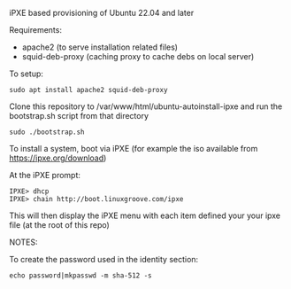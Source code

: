 iPXE based provisioning of Ubuntu 22.04 and later

Requirements:
 * apache2 (to serve installation related files)
 * squid-deb-proxy (caching proxy to cache debs on local server)

To setup:
```
sudo apt install apache2 squid-deb-proxy
```

Clone this repository to /var/www/html/ubuntu-autoinstall-ipxe and run the bootstrap.sh script from that directory

```
sudo ./bootstrap.sh
```

To install a system, boot via iPXE (for example the iso available from https://ipxe.org/download)

At the iPXE prompt:
```
IPXE> dhcp
IPXE> chain http://boot.linuxgroove.com/ipxe
```

This will then display the iPXE menu with each item defined your your ipxe file (at the root of this repo)

NOTES:

To create the password used in the identity section:

```
echo password|mkpasswd -m sha-512 -s
```

